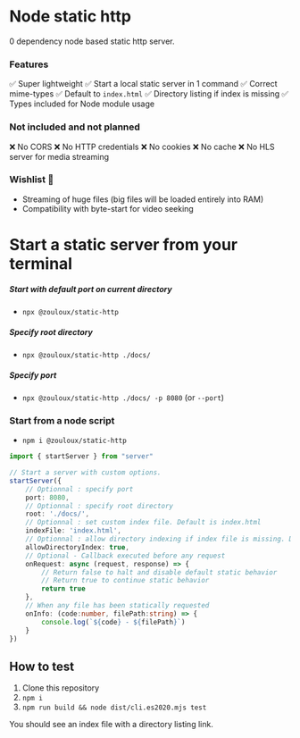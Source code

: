 # Node static http

0 dependency node based static http server.

### Features

✅ Super lightweight
✅ Start a local static server in 1 command
✅ Correct mime-types
✅ Default to `index.html`
✅ Directory listing if index is missing
✅ Types included for Node module usage

### Not included and not planned

❌ No CORS
❌ No HTTP credentials
❌ No cookies
❌ No cache
❌ No HLS server for media streaming

### Wishlist 🙏

- Streaming of huge files (big files will be loaded entirely into RAM)
- Compatibility with byte-start for video seeking


# Start a static server from your terminal

##### Start with default port on current directory 
- `npx @zouloux/static-http`

##### Specify root directory
- `npx @zouloux/static-http ./docs/`

##### Specify port
- `npx @zouloux/static-http ./docs/ -p 8080` (or `--port`)

### Start from a node script

- `npm i @zouloux/static-http`

```typescript
import { startServer } from "server"

// Start a server with custom options.
startServer({
	// Optionnal : specify port
	port: 8080,
	// Optionnal : specify root directory
	root: './docs/',
	// Optionnal : set custom index file. Default is index.html
	indexFile: 'index.html',
	// Optionnal : allow directory indexing if index file is missing. Default is true.
	allowDirectoryIndex: true,
	// Optional - Callback executed before any request
	onRequest: async (request, response) => {
		// Return false to halt and disable default static behavior
		// Return true to continue static behavior
		return true
	},
	// When any file has been statically requested
	onInfo: (code:number, filePath:string) => {
		console.log(`${code} - ${filePath}`)
	}
})
```


## How to test

1. Clone this repository
2. `npm i`
3. `npm run build && node dist/cli.es2020.mjs test`

You should see an index file with a directory listing link.
